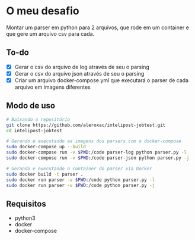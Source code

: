 # O meu desafio
Montar um parser em python para 2 arquivos, que rode em um container e que gere um arquivo csv para cada.

## To-do
- [x] Gerar o csv do arquivo de log através de seu o parsing
- [x] Gerar o csv do arquivo json através de seu o parsing
- [x] Criar um arquivo docker-compose.yml que executará o parser de cada arquivo em imagens diferentes

## Modo de uso
``` bash
# Baixando o repositório
git clone https://github.com/aleroxac/intelipost-jobtest.git
cd intelipost-jobtest

# Gerando e executando as imagens dos parsers com o docker-compose
sudo docker-compose up --build
sudo docker-compose run -v $PWD:/code parser-log python parser.py -l
sudo docker-compose run -v $PWD:/code parser-json python parser.py -j

# Gerando e executando o container do parser via Docker
sudo docker build -t parser .
sudo docker run parser -v $PWD:/code python parser.py -l
sudo docker run parser -v $PWD:/code python parser.py -j
```
## Requisitos
- python3
- docker
- docker-compose

